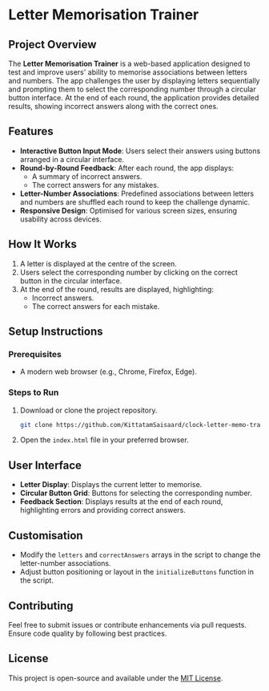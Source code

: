# Letter Memorisation Trainer

## Project Overview
The **Letter Memorisation Trainer** is a web-based application designed to test and improve users' ability to memorise associations between letters and numbers. The app challenges the user by displaying letters sequentially and prompting them to select the corresponding number through a circular button interface. At the end of each round, the application provides detailed results, showing incorrect answers along with the correct ones.

## Features
- **Interactive Button Input Mode**: Users select their answers using buttons arranged in a circular interface.
- **Round-by-Round Feedback**: After each round, the app displays:
  - A summary of incorrect answers.
  - The correct answers for any mistakes.
- **Letter-Number Associations**: Predefined associations between letters and numbers are shuffled each round to keep the challenge dynamic.
- **Responsive Design**: Optimised for various screen sizes, ensuring usability across devices.

## How It Works
1. A letter is displayed at the centre of the screen.
2. Users select the corresponding number by clicking on the correct button in the circular interface.
3. At the end of the round, results are displayed, highlighting:
   - Incorrect answers.
   - The correct answers for each mistake.

## Setup Instructions
### Prerequisites
- A modern web browser (e.g., Chrome, Firefox, Edge).

### Steps to Run
1. Download or clone the project repository.
   ```bash
   git clone https://github.com/KittatamSaisaard/clock-letter-memo-trainer.git
   ```
2. Open the `index.html` file in your preferred browser.

## User Interface
- **Letter Display**: Displays the current letter to memorise.
- **Circular Button Grid**: Buttons for selecting the corresponding number.
- **Feedback Section**: Displays results at the end of each round, highlighting errors and providing correct answers.

## Customisation
- Modify the `letters` and `correctAnswers` arrays in the script to change the letter-number associations.
- Adjust button positioning or layout in the `initializeButtons` function in the script.

## Contributing
Feel free to submit issues or contribute enhancements via pull requests. Ensure code quality by following best practices.

## License
This project is open-source and available under the [MIT License](LICENSE).
